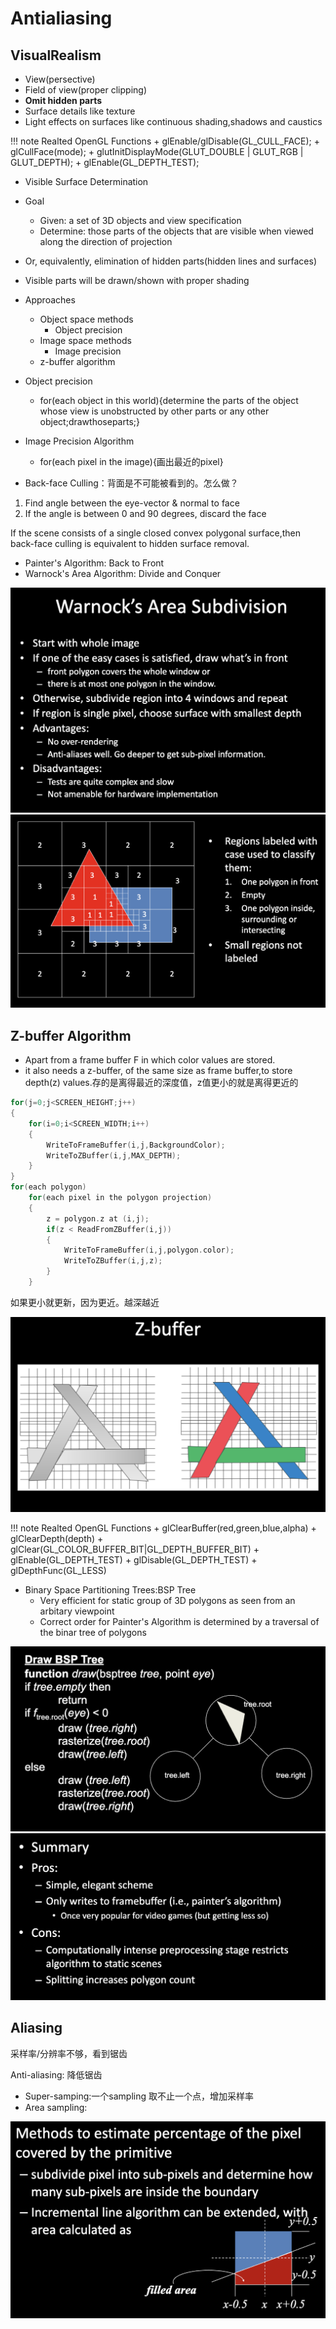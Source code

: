 # Antialiasing

## VisualRealism
+ View(persective)
+ Field of view(proper clipping)
+ **Omit hidden parts**
+ Surface details like texture
+ Light effects on surfaces like continuous shading,shadows and caustics

!!! note Realted OpenGL Functions
    + glEnable/glDisable(GL_CULL_FACE);
    + glCullFace(mode);
    + glutInitDisplayMode(GLUT_DOUBLE | GLUT_RGB | GLUT_DEPTH);
    + glEnable(GL_DEPTH_TEST);

+ Visible Surface Determination
+ Goal
  + Given: a set of 3D objects and view specification
  + Determine: those parts of the objects that are visible when viewed along the direction of projection
+ Or, equivalently, elimination of hidden parts(hidden lines and surfaces)
+ Visible parts will be drawn/shown with proper shading

+ Approaches
  + Object space methods
    + Object precision
  + Image space methods
    + Image precision
  + z-buffer algorithm

+ Object precision
  + for(each object in this world){determine the parts of the object whose view is unobstructed by other parts or any other object;drawthoseparts;}
+ Image Precision Algorithm
  + for(each pixel in the image){画出最近的pixel}

+ Back-face Culling：背面是不可能被看到的。怎么做？
1. Find angle between the eye-vector & normal to face
2. If the angle is between 0 and 90 degrees, discard the face

If the scene consists of a single closed convex polygonal surface,then back-face culling is equivalent to hidden surface removal.

+ Painter's Algorithm: Back to Front
+ Warnock's Area Algorithm: Divide and Conquer

<center><img src="./figures/2024-10-30-08-29-41.png",width="80%"></center>

<center><img src="./figures/2024-10-30-08-33-17.png",width="80%"></center>

## Z-buffer Algorithm

- Apart from a frame buffer F in which color values are stored.
- it also needs a z-buffer, of the same size as frame buffer,to store depth(z) values.存的是离得最近的深度值，z值更小的就是离得更近的

```cpp
for(j=0;j<SCREEN_HEIGHT;j++)
{
    for(i=0;i<SCREEN_WIDTH;i++)
    {
        WriteToFrameBuffer(i,j,BackgroundColor);
        WriteToZBuffer(i,j,MAX_DEPTH);
    }
}
for(each polygon)
    for(each pixel in the polygon projection)
    {
        z = polygon.z at (i,j);
        if(z < ReadFromZBuffer(i,j))
        {
            WriteToFrameBuffer(i,j,polygon.color);
            WriteToZBuffer(i,j,z);
        }
    }
```

如果更小就更新，因为更近。越深越近

<center><img src="./figures/2024-10-30-08-53-48.png",width="80%"></center>

!!! note Realted OpenGL Functions
    + glClearBuffer(red,green,blue,alpha)
    + glClearDepth(depth)
    + glClear(GL_COLOR_BUFFER_BIT|GL_DEPTH_BUFFER_BIT)
    + glEnable(GL_DEPTH_TEST)
    + glDisable(GL_DEPTH_TEST)
    + glDepthFunc(GL_LESS)

+ Binary Space Partitioning Trees:BSP Tree
  + Very efficient for static group of 3D polygons as seen from an arbitary viewpoint
  + Correct order for Painter's Algorithm is determined by a traversal of the binar tree of polygons

<center><img src="./figures/2024-10-30-09-06-25.png",width="80%"></center>

<center><img src="./figures/2024-10-30-09-17-39.png",width="80%"></center>

## Aliasing

采样率/分辨率不够，看到锯齿

Anti-aliasing: 降低锯齿

+ Super-samping:一个sampling 取不止一个点，增加采样率
+ Area sampling:

<center><img src="./figures/2024-10-30-09-31-51.png",width="80%"></center>